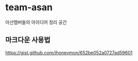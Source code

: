 # team-asan
아산멤버들의 아이디어 정리 공간


## 마크다운 사용법

https://gist.github.com/ihoneymon/652be052a0727ad59601

